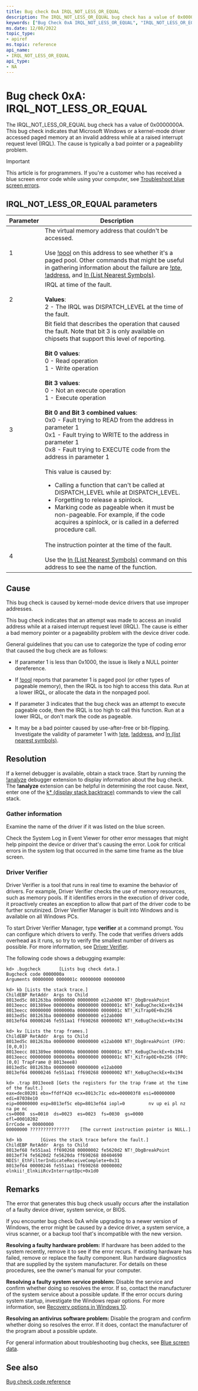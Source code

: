 ```yaml
---
title: Bug check 0xA IRQL_NOT_LESS_OR_EQUAL
description: The IRQL_NOT_LESS_OR_EQUAL bug check has a value of 0x0000000A.
keywords: ["Bug Check 0xA IRQL_NOT_LESS_OR_EQUAL", "IRQL_NOT_LESS_OR_EQUAL"]
ms.date: 12/08/2022
topic_type:
- apiref
ms.topic: reference
api_name:
- IRQL_NOT_LESS_OR_EQUAL
api_type:
- NA
---
```


# Bug check 0xA: IRQL_NOT_LESS_OR_EQUAL

The IRQL_NOT_LESS_OR_EQUAL bug check has a value of 0x0000000A. This bug check indicates that Microsoft Windows or a kernel-mode driver accessed paged memory at an invalid address while at a raised interrupt request level (IRQL). The cause is typically a bad pointer or a pageability problem.

> [!IMPORTANT]
> This article is for programmers. If you're a customer who has received a blue screen error code while using your computer, see [Troubleshoot blue screen errors](https://www.windows.com/stopcode).

## IRQL_NOT_LESS_OR_EQUAL parameters

| Parameter | Description|
|-----------|------------|
| 1 | The virtual memory address that couldn't be accessed. <br><br> Use [!pool](-pool.md) on this address to see whether it's a paged pool. Other commands that might be useful in gathering information about the failure are [!pte](-pte.md), [!address](-address.md), and [ln (List Nearest Symbols)](ln--list-nearest-symbols-.md). |
| 2 | IRQL at time of the fault. <br><br> **Values**: <br> 2 - The IRQL was DISPATCH_LEVEL at the time of the fault. |
| 3 | Bit field that describes the operation that caused the fault. Note that bit 3 is only available on chipsets that support this level of reporting. <br><br> **Bit 0 values**: <br> 0 - Read operation <br> 1 - Write operation <br><br> **Bit 3 values**: <br> 0 - Not an execute operation <br> 1 - Execute operation <br><br> **Bit 0 and Bit 3 combined values**: <br> 0x0 - Fault trying to READ from the address in parameter 1 <br> 0x1 - Fault trying to WRITE to the address in parameter 1 <br> 0x8 - Fault trying to EXECUTE code from the address in parameter 1 <br><br> This value is caused by: <br> <ul><li>Calling a function that can't be called at DISPATCH_LEVEL while at DISPATCH_LEVEL.</li> <li>Forgetting to release a spinlock.</li> <li>Marking code as pageable when it must be non-pageable. For example, if the code acquires a spinlock, or is called in a deferred procedure call.</li> |
| 4 | The instruction pointer at the time of the fault. <br><br> Use the [ln (List Nearest Symbols)](ln--list-nearest-symbols-.md) command on this address to see the name of the function. |

## Cause

This bug check is caused by kernel-mode device drivers that use improper addresses.

This bug check indicates that an attempt was made to access an invalid address while at a raised interrupt request level (IRQL). The cause is either a bad memory pointer or a pageability problem with the device driver code.

General guidelines that you can use to categorize the type of coding error that caused the bug check are as follows:

- If parameter 1 is less than 0x1000, the issue is likely a NULL pointer dereference.

- If [!pool](-pool.md) reports that parameter 1 is paged pool (or other types of pageable memory), then the IRQL is too high to access this data. Run at a lower IRQL, or allocate the data in the nonpaged pool.

- If parameter 3 indicates that the bug check was an attempt to execute pageable code, then the IRQL is too high to call this function. Run at a lower IRQL, or don't mark the code as pageable.

- It may be a bad pointer caused by use-after-free or bit-flipping. Investigate the validity of parameter 1 with [!pte](-pte.md), [!address](-address.md), and [ln (list nearest symbols)](ln--list-nearest-symbols-.md).

## Resolution

If a kernel debugger is available, obtain a stack trace. Start by running the [!analyze](-analyze.md) debugger extension to display information about the bug check. The **!analyze** extension can be helpful in determining the root cause. Next, enter one of the [k* (display stack backtrace)](k--kb--kc--kd--kp--kp--kv--display-stack-backtrace-.md)  commands to view the call stack.

### Gather information

Examine the name of the driver if it was listed on the blue screen.

Check the System Log in Event Viewer for other error messages that might help pinpoint the device or driver that's causing the error. Look for critical errors in the system log that occurred in the same time frame as the blue screen.

### Driver Verifier

Driver Verifier is a tool that runs in real time to examine the behavior of drivers. For example, Driver Verifier checks the use of memory resources, such as memory pools. If it identifies errors in the execution of driver code, it proactively creates an exception to allow that part of the driver code to be further scrutinized. Driver Verifier Manager is built into Windows and is available on all Windows PCs.

To start Driver Verifier Manager, type **verifier** at a command prompt. You can configure which drivers to verify. The code that verifies drivers adds overhead as it runs, so try to verify the smallest number of drivers as possible. For more information, see [Driver Verifier](../devtest/driver-verifier.md).

The following code shows a debugging example:

```dbgcmd
kd> .bugcheck       [Lists bug check data.]
Bugcheck code 0000000a
Arguments 00000000 0000001c 00000000 00000000

kd> kb [Lists the stack trace.]
ChildEBP RetAddr  Args to Child
8013ed5c 801263ba 00000000 00000000 e12ab000 NT!_DbgBreakPoint
8013eecc 801389ee 0000000a 00000000 0000001c NT!_KeBugCheckEx+0x194
8013eecc 00000000 0000000a 00000000 0000001c NT!_KiTrap0E+0x256
8013ed5c 801263ba 00000000 00000000 e12ab000
8013ef64 00000246 fe551aa1 ff690268 00000002 NT!_KeBugCheckEx+0x194

kd> kv [Lists the trap frames.]
ChildEBP RetAddr  Args to Child
8013ed5c 801263ba 00000000 00000000 e12ab000 NT!_DbgBreakPoint (FPO: [0,0,0])
8013eecc 801389ee 0000000a 00000000 0000001c NT!_KeBugCheckEx+0x194
8013eecc 00000000 0000000a 00000000 0000001c NT!_KiTrap0E+0x256 (FPO: [0,0] TrapFrame @ 8013eee8)
8013ed5c 801263ba 00000000 00000000 e12ab000
8013ef64 00000246 fe551aa1 ff690268 00000002 NT!_KeBugCheckEx+0x194

kd> .trap 8013eee8 [Gets the registers for the trap frame at the time of the fault.]
eax=dec80201 ebx=ffdff420 ecx=8013c71c edx=000003f8 esi=00000000 edi=87038e10
eip=00000000 esp=8013ef5c ebp=8013ef64 iopl=0         nv up ei pl nz na pe nc
cs=0008  ss=0010  ds=0023  es=0023  fs=0030  gs=0000             efl=00010202
ErrCode = 00000000
00000000 ???????????????    [The current instruction pointer is NULL.]

kd> kb       [Gives the stack trace before the fault.]
ChildEBP RetAddr  Args to Child
8013ef68 fe551aa1 ff690268 00000002 fe5620d2 NT!_DbgBreakPoint
8013ef74 fe5620d2 fe5620da ff690268 80404690
NDIS!_EthFilterIndicateReceiveComplete+0x31
8013ef64 00000246 fe551aa1 ff690268 00000002 elnkii!_ElnkiiRcvInterruptDpc+0x1d0
```

## Remarks

The error that generates this bug check usually occurs after the installation of a faulty device driver, system service, or BIOS.

If you encounter bug check 0xA while upgrading to a newer version of Windows, the error might be caused by a device driver, a system service, a virus scanner, or a backup tool that's incompatible with the new version.

**Resolving a faulty hardware problem:** If hardware has been added to the system recently, remove it to see if the error recurs. If existing hardware has failed, remove or replace the faulty component. Run hardware diagnostics that are supplied by the system manufacturer. For details on these procedures, see the owner's manual for your computer.

**Resolving a faulty system service problem:** Disable the service and confirm whether doing so resolves the error. If so, contact the manufacturer of the system service about a possible update. If the error occurs during system startup, investigate the Windows repair options. For more information, see [Recovery options in Windows 10](https://support.microsoft.com/help/12415/windows-10-recovery-options).

**Resolving an antivirus software problem:** Disable the program and confirm whether doing so resolves the error. If it does, contact the manufacturer of the program about a possible update.

For general information about troubleshooting bug checks, see [Blue screen data](blue-screen-data.md).

## See also

[Bug check code reference](bug-check-code-reference2.md)
